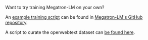 Want to try training Megatron-LM on your own? 

An [example training script](https://github.com/NVIDIA/Megatron-LM/blob/main/examples/pretrain_gpt.sh) can be found in [Megatron-LM's GitHub repository](https://github.com/NVIDIA/Megatron-LM). 

A script to curate the openwebtext dataset can [be found here](https://github.com/NVIDIA/Megatron-LM/tree/main/tools/openwebtext).